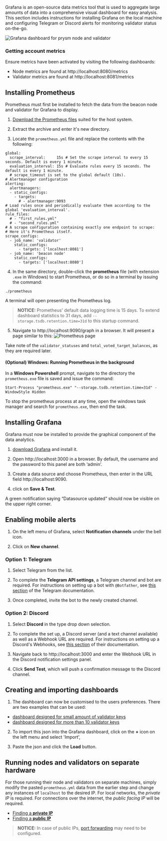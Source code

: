 Grafana is an open-source data metrics tool that is used to aggregate large amounts of data into a comprehensive visual dashboard for easy analysis. This section includes instructions for installing Grafana on the local machine and configuring Telegram or Discord alerts for monitoring validator status on-the-go.

![Grafana dashboard for prysm node and validator](https://camo.githubusercontent.com/d76a9bf4a104f69f4d4edd04c8d364cbb535e76c/68747470733a2f2f696d6775722e636f6d2f6e4b7a6b7234592e706e67 "Grafana dashboard for prysm node and validator")


### Getting account metrics
 Ensure metrics have been activated by visiting the following dashboards:
  * Node metrics are found at http://localhost:8080/metrics
  * Validator metrics are found at http://localhost:8081/metrics

## Installing Prometheus

Prometheus must first be installed to fetch the data from the beacon node and validator for Grafana to display.

1. [Download the Prometheus files](https://prometheus.io/download/) suited for the host system. 

2. Extract the archive and enter it's new directory. 

3. Locate the `prometheus.yml` file and replace the contents with the following:

```# my global config
global:
  scrape_interval:     15s # Set the scrape interval to every 15 seconds. Default is every 1 minute.
  evaluation_interval: 15s # Evaluate rules every 15 seconds. The default is every 1 minute.
  # scrape_timeout is set to the global default (10s).
# Alertmanager configuration
alerting:
  alertmanagers:
  - static_configs:
    - targets:
      # - alertmanager:9093
# Load rules once and periodically evaluate them according to the global 'evaluation_interval'.
rule_files:
  # - "first_rules.yml"
  # - "second_rules.yml"
# A scrape configuration containing exactly one endpoint to scrape:
# Here it's Prometheus itself.
scrape_configs:
  - job_name: 'validator'
    static_configs:
      - targets: ['localhost:8081']
  - job_name: 'beacon node'
    static_configs:
      - targets: ['localhost:8080']
```

4. In the same directory, double-click the **prometheus** file (with extension `.exe` in Windows) to start Prometheus,
or do so in a terminal by issuing the command:
```
./prometheus
```
  A terminal will open presenting the Prometheus log. 
 
  > **NOTICE:** Prometheus' default data logging time is 15 days. To extend dashboard statistics to 31 days, add `--storage.tsdb.retention.time=31d` to this startup command.

5. Navigate to http://localhost:9090/graph in a browser. It will present a page similar to this:
![Prometheus page](https://camo.githubusercontent.com/60a6730b181b14b8ff7bbbd49debd1b326dbc88a/68747470733a2f2f692e696d6775722e636f6d2f4d523772636b582e706e67.png "Prometheus page")

Take note of the `validator_statuses` and `total_voted_target_balances`, as they are required later.

#### (Optional) Windows: Running Prometheus in the background

In a **Windows Powershell** prompt, navigate to the directory the `prometheus.exe` file is saved and issue the command:
```
Start-Process "prometheus.exe" "--storage.tsdb.retention.time=31d" -WindowStyle Hidden
```
To stop the prometheus process at any time, open the windows task manager and search for `prometheus.exe`, then end the task.


## Installing Grafana

Grafana must now be installed to provide the graphical component of the data analytics.

1. [download Grafana](https://grafana.com/grafana/download) and install it.

2. Open http://localhost:3000 in a browser. By default, the username and the password to this panel are both ‘admin’.

3. Create a data source and choose Prometheus, then enter in the URL field http://localhost:9090. 

4. click on **Save & Test**. 

A green notification saying “Datasource updated” should now be visible on the upper right corner.

## Enabling mobile alerts

1. On the left menu of Grafana, select **Notification channels** under the bell icon. 

2. Click on **New channel**.

### Option 1: Telegram

1. Select Telegram from the list.

2. To complete the **Telegram API settings**, a Telegram channel and bot are required. For instructions on setting up a bot with `@Botfather`, see [this section](https://core.telegram.org/bots#6-botfather) of the Telegram documentation.

3. Once completed, invite the bot to the newly created channel.

### Option 2: Discord

1. Select **Discord** in the type drop down selection. 

2. To complete the set up, a Discord server (and a text channel available) as well as a Webhook URL are required. For instructions on setting up a Discord's Webhooks, see [this section](https://support.discord.com/hc/en-us/articles/228383668-Intro-to-Webhooks) of their documentation.
  
3. Navigate back to http://localhost:3000 and enter the Webhook URL in the Discord notification settings panel. 

4. Click **Send Test**, which will push a confirmation message to the Discord channel.

## Creating and importing dashboards

1. The dashboard can now be customised to the users preferences. There are two examples that can be used:
- [dashboard designed for small amount of validator keys](/assets/grafana-dashboards/small_amount_validators.json)
- [dashboard designed for more than 10 validator keys](/assets/grafana-dashboards/big_amount_validators.json)

2. To import this json into the Grafana dashboard, click on the **+** icon on the left menu and select 'Import', 

3. Paste the json and click the **Load** button.

## Running nodes and validators on separate hardware

For those running their node and validators on separate machines, simply modify the pasted `prometheus.yml` data from the earlier step and change any instances of `localhost` to the desired IP. For local networks, the _private IP_ is required. For connections over the internet, the _public facing IP_ will be required.

* [Finding a **private IP**](https://docs.prylabs.network/docs/prysm-usage/p2p-host-ip/#private-ip-addresses)
* [Finding a **public IP**](https://docs.prylabs.network/docs/prysm-usage/p2p-host-ip/#public-ip-addresses)

> **NOTICE:** In case of public IPs, [port forwarding](https://github.com/wgknowles/documentation/blob/15da3fb1ea477f260ef287497fe047b0a78879b3/docs/prysm-usage/p2p-host-ip.md#port-forwarding) may need to be configured.
